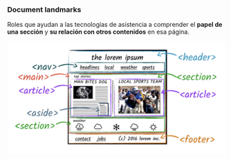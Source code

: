 ### Document landmarks

Roles que ayudan a las tecnologías de asistencia a comprender el __papel de una sección__ y __su relación con otros contenidos__ en esa página. 

![Landmark HTML](media/landmark_html.png) <!-- .element: style="height: 300px;" --> 